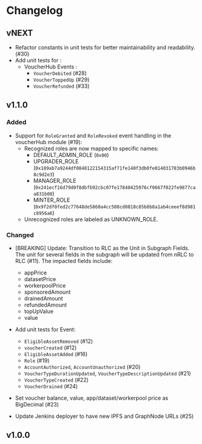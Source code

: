 # Changelog

## vNEXT

- Refactor constants in unit tests for better maintainability and readability.(#30)
- Add unit tests for :
  - VoucherHub Events :
    - `VoucherDebited` (#28)
    - `VoucherToppedUp` (#29)
    - `VoucherRefunded` (#33)

## v1.1.0

### Added

- Support for `RoleGranted` and `RoleRevoked` event handling in the voucherHub module (#19):
  - Recognized roles are now mapped to specific names:
    - DEFAULT_ADMIN_ROLE (`0x00`)
    - UPGRADER_ROLE (`0x189ab7a9244df0848122154315af71fe140f3db0fe014031783b0946b8c9d2e3`)
    - MANAGER_ROLE (`0x241ecf16d79d0f8dbfb92cbc07fe17840425976cf0667f022fe9877caa831b08`)
    - MINTER_ROLE (`0x9f2df0fed2c77648de5860a4cc508cd0818c85b8b8a1ab4ceeef8d981c8956a6`)
  - Unrecognized roles are labeled as UNKNOWN_ROLE.

### Changed

- [BREAKING] Update: Transition to RLC as the Unit in Subgraph Fields. The unit for several fields in the subgraph will be updated from nRLC to RLC (#11). The impacted fields include:
  - appPrice
  - datasetPrice
  - workerpoolPrice
  - sponsoredAmount
  - drainedAmount
  - refundedAmount
  - topUpValue
  - value

- Add unit tests for Event:
  - `EligibleAssetRemoved` (#12)
  - `voucherCreated` (#12)
  - `EligibleAssetAdded` (#16)
  - `Role` (#19)
  - `AccountAuthorized`, `AccountUnauthorized` (#20)
  - `VoucherTypeDurationUpdated`, `VoucherTypeDescriptionUpdated` (#21)
  - `VoucherTypeCreated` (#22)
  - `VoucherDrained` (#24)
- Set voucher balance, value, app/dataset/workerpool price as BigDecimal (#23)
- Update Jenkins deployer to have new IPFS and GraphNode URLs (#25)

## v1.0.0
